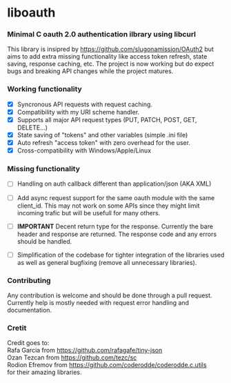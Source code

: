 # liboauth
### Minimal C oauth 2.0 authentication ilbrary using libcurl

This library is insipred by https://github.com/slugonamission/OAuth2
but aims to add extra missing functionality like access token refresh, 
state saving, response caching, etc.
The project is now working but do expect bugs
and breaking API changes while the project matures.

### Working functionality

- [x] Syncronous API requests with request caching.
- [x] Compatibility with my URI scheme handler.
- [x] Supports all major API request types (PUT, PATCH, POST, GET, DELETE...)
- [x] State saving of "tokens" and other variables (simple .ini file)
- [x] Auto refresh "access token" with zero overhead for the user.
- [x] Cross-compatibility with Windows/Apple/Linux

### Missing functionality

- [ ] Handling on auth callback different than
application/json (AKA XML)

- [ ] Add async request support for the same oauth
module with the same client_id. This may not work on some
APIs since they might limit incoming trafic but will be
usefull for many others.

- [ ] <b>IMPORTANT</b> Decent return type for the response. Currently the 
bare header and response are returned. The response code
and any errors should be handled.

- [ ] Simplification of the codebase for tighter
integration of the libraries used as well as general
bugfixing (remove all unnecessary libraries). 

### Contributing

Any contribution is welcome and should be done through a pull request. Currently
help is mostly needed with request error handling and documentation.

### Cretit

Credit goes to:<br>
Rafa Garcia from https://github.com/rafagafe/tiny-json<br>
Ozan Tezcan from https://github.com/tezc/sc<br>
Rodion Efremov from https://github.com/coderodde/coderodde.c.utils<br>
for their amazing libraries.
